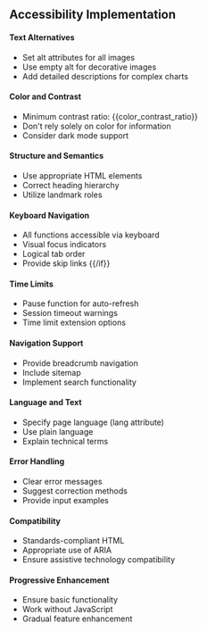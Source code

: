 ## Accessibility Implementation
#### Text Alternatives
- Set alt attributes for all images
- Use empty alt for decorative images
- Add detailed descriptions for complex charts
#### Color and Contrast
- Minimum contrast ratio: {{color_contrast_ratio}}
- Don't rely solely on color for information
- Consider dark mode support
#### Structure and Semantics
- Use appropriate HTML elements
- Correct heading hierarchy
- Utilize landmark roles
#### Keyboard Navigation
- All functions accessible via keyboard
- Visual focus indicators
- Logical tab order
- Provide skip links
{{/if}}
#### Time Limits
- Pause function for auto-refresh
- Session timeout warnings
- Time limit extension options
#### Navigation Support
- Provide breadcrumb navigation
- Include sitemap
- Implement search functionality
#### Language and Text
- Specify page language (lang attribute)
- Use plain language
- Explain technical terms
#### Error Handling
- Clear error messages
- Suggest correction methods
- Provide input examples
#### Compatibility
- Standards-compliant HTML
- Appropriate use of ARIA
- Ensure assistive technology compatibility
#### Progressive Enhancement
- Ensure basic functionality
- Work without JavaScript
- Gradual feature enhancement